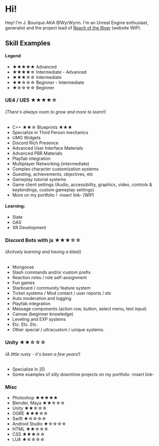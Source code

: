 # **Hi!**
Hey! I'm J. Bourque AKA @WyrWyrm. I'm an Unreal Engine enthusiast, generalist and the project lead of [Reach of the River](https://reachoftheriver.com) (website WIP).

## **Skill Examples**
#### Legend
- ★★★★★ Advanced
- ★★★★☆ Intermediate - Advanced
- ★★★☆☆ Intermediate
- ★★☆☆☆ Beginner - Intermediate
- ★☆☆☆☆ Beginner

### UE4 / UE5 ★★★★☆
###### (There's always room to grow and more to learn!)
- C++ ★★☆ Blueprints ★★★
- Specialize in Third Person mechanics
- UMG Widgets
- Discord Rich Presence
- Advanced User Interface Materials
- Advanced PBR Materials
- Playfab integration
- Multiplayer Networking (intermediate)
- Complex character customization systems
- Questing, achievements, objectives, etc
- Gameplay tutorial systems
- Game client settings (Audio, accessibility, graphics, video, controls & keybindings, custom gameplay settings)
- More on my portfolio ! -insert link- (WIP)
#### Learning:
- Slate
- GAS
- XR Development

### Discord Bots with js ★★★☆☆
###### (Actively learning and having a blast)
- Mongoose
- Slash commands and/or custom prefix
- Reaction roles / role self-assignment
- Fun games
- Starboard / community feature system
- Ticket systems / Mod contact / user reports / etc
- Auto moderation and logging
- Playfab integration
- Message components (action row, button, select menu, text input)
- Canvas (beginner knowledge)
- Leveling and EXP systems
- Etc. Etc. Etc.
- Other special / ultracustom / unique systems.

### Unity ★★☆☆☆
###### (A little rusty - it's been a few years!)
- Specialize in 2D
- Some examples of silly downtime projects on my portfolio -insert link-

### Misc
- Photoshop ★★★★★
- Blender, Maya ★★☆☆☆
- Unity ★★☆☆☆
- OGRE ★★★☆☆
- Swift ★☆☆☆☆
- Android Studio ★☆☆☆☆
- HTML ★★☆☆☆
- CSS ★★★☆☆
- LUA ★☆☆☆☆
